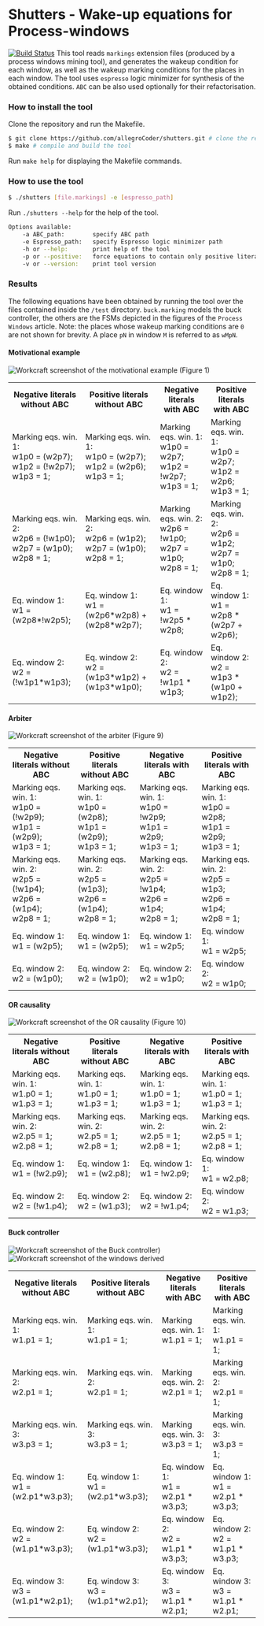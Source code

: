 # Shutters - Wake-up equations for Process-windows #
[![Build Status](https://travis-ci.org/allegroCoder/shutters.svg?branch=master)](https://travis-ci.org/allegroCoder/shutters)
This tool reads `markings` extension files (produced by a process windows mining tool), and generates the wakeup condition for each window, as well as the wakeup marking conditions for the places in each window. The tool uses `espresso` logic minimizer for synthesis of the obtained conditions. `ABC` can be also used optionally for their refactorisation.

### How to install the tool
Clone the repository and run the Makefile.
```bash
$ git clone https://github.com/allegroCoder/shutters.git # clone the repository
$ make # compile and build the tool
```
Run `make help` for displaying the Makefile commands.

### How to use the tool
```bash
$ ./shutters [file.markings] -e [espresso_path]
```
Run `./shutters --help` for the help of the tool.

```bash
Options available:
	-a ABC_path:		specify ABC path
	-e Espresso_path:	specify Espresso logic minimizer path
	-h or --help:		print help of the tool
	-p or --positive:	force equations to contain only positive literals
	-v or --version:	print tool version
```

### Results
The following equations have been obtained by running the tool over the files contained inside the `/test` directory. `buck.marking` models the buck controller, the others are the FSMs depicted in the figures of the `Process Windows` article. Note: the places whose wakeup marking conditions are `0` are not shown for brevity. A place `pN` in window `M` is referred to as `wMpN`.

#### Motivational example

![Workcraft screenshot of the motivational example (Figure 1)](https://github.com/allegroCoder/shutters/blob/master/fig/motivational-example.png)

<table>
  <tr>
    <th>Negative literals without ABC</th>
    <th>Positive literals without ABC</th>
    <th>Negative literals with ABC</th>
    <th>Positive literals with ABC</th>
  </tr>
  <tr>
    <td>Marking eqs. win. 1:<br/>w1p0 = (w2p7);<br/>w1p2 = (!w2p7);<br/>w1p3 = 1;</td>
    <td>Marking eqs. win. 1:<br/>w1p0 = (w2p7);<br/>w1p2 = (w2p6);<br/>w1p3 = 1;</td>
    <td>Marking eqs. win. 1:<br/>w1p0 = w2p7;<br/>w1p2 = !w2p7;<br/>w1p3 = 1;</td>
    <td>Marking eqs. win. 1:<br/>w1p0 = w2p7;<br/>w1p2 = w2p6;<br/>w1p3 = 1;</td>
  </tr>
  <tr>
    <td>Marking eqs. win. 2:<br/>w2p6 = (!w1p0);<br/>w2p7 = (w1p0);<br/>w2p8 = 1;</td>
    <td>Marking eqs. win. 2:<br/>w2p6 = (w1p2);<br/>w2p7 = (w1p0);<br/>w2p8 = 1;</td>
    <td>Marking eqs. win. 2:<br/>w2p6 = !w1p0;<br/>w2p7 = w1p0;<br/>w2p8 = 1;</td>
    <td>Marking eqs. win. 2:<br/>w2p6 = w1p2;<br/>w2p7 = w1p0;<br/>w2p8 = 1;</td>
  </tr>
  <tr>
    <td>Eq. window 1:<br/>w1 = (w2p8*!w2p5);</td>
    <td>Eq. window 1:<br/>w1 = (w2p6*w2p8) + (w2p8*w2p7);</td>
    <td>Eq. window 1:<br/>w1 = !w2p5 * w2p8;</td>
    <td>Eq. window 1:<br/>w1 = w2p8 * (w2p7 + w2p6);</td>
  </tr>
  <tr>
    <td>Eq. window 2:<br/>w2 = (!w1p1*w1p3);</td>
    <td>Eq. window 2:<br/>w2 = (w1p3*w1p2) + (w1p3*w1p0);</td>
    <td>Eq. window 2:<br/>w2 = !w1p1 * w1p3;</td>
    <td>Eq. window 2:<br/>w2 = w1p3 * (w1p0 + w1p2);</td>
  </tr>
</table>

#### Arbiter

![Workcraft screenshot of the arbiter (Figure 9)](https://github.com/allegroCoder/shutters/blob/master/fig/arbiter.png)

<table>
  <tr>
    <th>Negative literals without ABC</th>
    <th>Positive literals without ABC</th>
    <th>Negative literals with ABC</th>
    <th>Positive literals with ABC</th>
  </tr>
  <tr>
    <td>Marking eqs. win. 1:<br/>w1p0 = (!w2p9);<br/>w1p1 = (w2p9);<br/>w1p3 = 1;</td>
    <td>Marking eqs. win. 1:<br/>w1p0 = (w2p8);<br/>w1p1 = (w2p9);<br/>w1p3 = 1;</td>
    <td>Marking eqs. win. 1:<br/>w1p0 = !w2p9;<br/>w1p1 = w2p9;<br/>w1p3 = 1;</td>
    <td>Marking eqs. win. 1:<br/>w1p0 = w2p8;<br/>w1p1 = w2p9;<br/>w1p3 = 1;</td>
  </tr>
  <tr>
    <td>Marking eqs. win. 2:<br/>w2p5 = (!w1p4);<br/>w2p6 = (w1p4);<br/>w2p8 = 1;</td>
    <td>Marking eqs. win. 2:<br/>w2p5 = (w1p3);<br/>w2p6 = (w1p4);<br/>w2p8 = 1;</td>
    <td>Marking eqs. win. 2:<br/>w2p5 = !w1p4;<br/>w2p6 = w1p4;<br/>w2p8 = 1;</td>
    <td>Marking eqs. win. 2:<br/>w2p5 = w1p3;<br/>w2p6 = w1p4;<br/>w2p8 = 1;</td>
  </tr>
  <tr>
    <td>Eq. window 1:<br/>w1 = (w2p5);</td>
    <td>Eq. window 1:<br/>w1 = (w2p5);</td>
    <td>Eq. window 1:<br/>w1 = w2p5;</td>
    <td>Eq. window 1:<br/>w1 = w2p5;</td>
  </tr>
  <tr>
    <td>Eq. window 2:<br/>w2 = (w1p0);</td>
    <td>Eq. window 2:<br/>w2 = (w1p0);</td>
    <td>Eq. window 2:<br/>w2 = w1p0;</td>
    <td>Eq. window 2:<br/>w2 = w1p0;</td>
  </tr>
</table>

#### OR causality

![Workcraft screenshot of the OR causality (Figure 10)](https://github.com/allegroCoder/shutters/blob/master/fig/or-causality.png)

<table>
  <tr>
    <th>Negative literals without ABC</th>
    <th>Positive literals without ABC</th>
    <th>Negative literals with ABC</th>
    <th>Positive literals with ABC</th>
  </tr>
  <tr>
    <td>Marking eqs. win. 1:<br/>w1.p0 = 1;<br/>w1.p3 = 1;</td>
    <td>Marking eqs. win. 1:<br/>w1.p0 = 1;<br/>w1.p3 = 1;</td>
    <td>Marking eqs. win. 1:<br/>w1.p0 = 1;<br/>w1.p3 = 1;</td>
    <td>Marking eqs. win. 1:<br/>w1.p0 = 1;<br/>w1.p3 = 1;</td>
  </tr>
  <tr>
    <td>Marking eqs. win. 2:<br/>w2.p5 = 1;<br/>w2.p8 = 1;</td>
    <td>Marking eqs. win. 2:<br/>w2.p5 = 1;<br/>w2.p8 = 1;</td>
    <td>Marking eqs. win. 2:<br/>w2.p5 = 1;<br/>w2.p8 = 1;</td>
    <td>Marking eqs. win. 2:<br/>w2.p5 = 1;<br/>w2.p8 = 1;</td>
  </tr>
  <tr>
    <td>Eq. window 1:<br/>w1 = (!w2.p9);</td>
    <td>Eq. window 1:<br/>w1 = (w2.p8);</td>
    <td>Eq. window 1:<br/>w1 = !w2.p9;</td>
    <td>Eq. window 1:<br/>w1 = w2.p8;</td>
  </tr>
  <tr>
    <td>Eq. window 2:<br/>w2 = (!w1.p4);</td>
    <td>Eq. window 2:<br/>w2 = (w1.p3);</td>
    <td>Eq. window 2:<br/>w2 = !w1.p4;</td>
    <td>Eq. window 2:<br/>w2 = w1.p3;</td>
  </tr>
</table>

#### Buck controller

![Workcraft screenshot of the Buck controller)](https://github.com/allegroCoder/shutters/blob/master/fig/buck-controller.png)
![Workcraft screenshot of the windows derived](https://github.com/allegroCoder/shutters/blob/master/fig/buck-windows.png)

<table>
  <tr>
    <th>Negative literals without ABC</th>
    <th>Positive literals without ABC</th>
    <th>Negative literals with ABC</th>
    <th>Positive literals with ABC</th>
  </tr>
  <tr>
    <td>Marking eqs. win. 1:<br/>w1.p1 = 1;</td>
    <td>Marking eqs. win. 1:<br/>w1.p1 = 1;</td>
    <td>Marking eqs. win. 1:<br/>w1.p1 = 1;</td>
    <td>Marking eqs. win. 1:<br/>w1.p1 = 1;</td>
  </tr>
  <tr>
    <td>Marking eqs. win. 2:<br/>w2.p1 = 1;</td>
    <td>Marking eqs. win. 2:<br/>w2.p1 = 1;</td>
    <td>Marking eqs. win. 2:<br/>w2.p1 = 1;</td>
    <td>Marking eqs. win. 2:<br/>w2.p1 = 1;</td>
  </tr>
  <tr>
    <td>Marking eqs. win. 3:<br/>w3.p3 = 1;</td>
    <td>Marking eqs. win. 3:<br/>w3.p3 = 1;</td>
    <td>Marking eqs. win. 3:<br/>w3.p3 = 1;</td>
    <td>Marking eqs. win. 3:<br/>w3.p3 = 1;</td>
  </tr>
  <tr>
    <td>Eq. window 1:<br/>w1 = (w2.p1*w3.p3);</td>
    <td>Eq. window 1:<br/>w1 = (w2.p1*w3.p3);</td>
    <td>Eq. window 1:<br/>w1 = w2.p1 * w3.p3;</td>
    <td>Eq. window 1:<br/>w1 = w2.p1 * w3.p3;</td>
  </tr>
  <tr>
    <td>Eq. window 2:<br/>w2 = (w1.p1*w3.p3);</td>
    <td>Eq. window 2:<br/>w2 = (w1.p1*w3.p3);</td>
    <td>Eq. window 2:<br/>w2 = w1.p1 * w3.p3;</td>
    <td>Eq. window 2:<br/>w2 = w1.p1 * w3.p3;</td>
  </tr>
  <tr>
    <td>Eq. window 3:<br/>w3 = (w1.p1*w2.p1);</td>
    <td>Eq. window 3:<br/>w3 = (w1.p1*w2.p1);</td>
    <td>Eq. window 3:<br/>w3 = w1.p1 * w2.p1;</td>
    <td>Eq. window 3:<br/>w3 = w1.p1 * w2.p1;</td>
  </tr>
</table>
